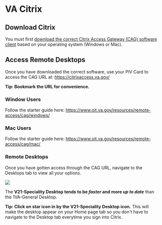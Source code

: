 # VA Citrix

## Download Citrix

You must first [download the correct Citrix Access Gateway (CAG) software client](https://raportal.vpn.va.gov/downloads.aspx) based on your operating system (Windows or Mac).

## Access Remote Desktops

Once you have downloaded the correct software, use your PIV Card to access the CAG URL at: https://citrixaccess.va.gov/

**Tip: Bookmark the URL for convenience.**

### Window Users
Follow the starter guide here: https://www.oit.va.gov/resources/remote-access/cag/windows/

### Mac Users
Follow the starter guide here: https://www.oit.va.gov/resources/remote-access/cag/mac/

### Remote Desktops

Once you have gotten access through the CAG URL, navigate to the Desktops tab to view all your options. 

![](https://user-images.githubusercontent.com/59668647/96025663-4d0b9a80-0e0a-11eb-9ef9-86a9b04137e5.png)

The **V21-Speciality Desktop tends to be ***faster*** and more ***up to date***** than the 1VA-General Desktop.

**Tip: Click on star icon in by the V21-Speciality Desktop icon.**
This will make the desktop appear on your Home page tab so you don't have to navigate to the Desktop tab everytime you sign into Citrix.

